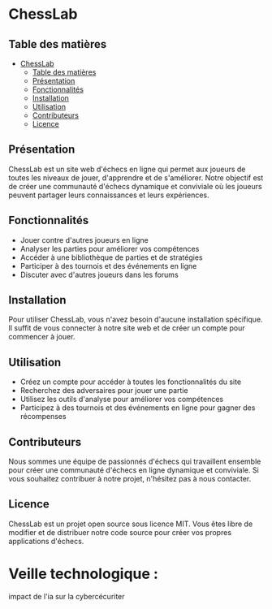 # ChessLab

## Table des matières

- [ChessLab](#chesslab)
  - [Table des matières](#table-des-matières)
  - [Présentation](#présentation)
  - [Fonctionnalités](#fonctionnalités)
  - [Installation](#installation)
  - [Utilisation](#utilisation)
  - [Contributeurs](#contributeurs)
  - [Licence](#licence)

## Présentation

ChessLab est un site web d'échecs en ligne qui permet aux joueurs de toutes les niveaux de jouer, d'apprendre et de s'améliorer. Notre objectif est de créer une communauté d'échecs dynamique et conviviale où les joueurs peuvent partager leurs connaissances et leurs expériences.

## Fonctionnalités

* Jouer contre d'autres joueurs en ligne
* Analyser les parties pour améliorer vos compétences
* Accéder à une bibliothèque de parties et de stratégies
* Participer à des tournois et des événements en ligne
* Discuter avec d'autres joueurs dans les forums

## Installation

Pour utiliser ChessLab, vous n'avez besoin d'aucune installation spécifique. Il suffit de vous connecter à notre site web et de créer un compte pour commencer à jouer.

## Utilisation

* Créez un compte pour accéder à toutes les fonctionnalités du site
* Recherchez des adversaires pour jouer une partie
* Utilisez les outils d'analyse pour améliorer vos compétences
* Participez à des tournois et des événements en ligne pour gagner des récompenses

## Contributeurs

Nous sommes une équipe de passionnés d'échecs qui travaillent ensemble pour créer une communauté d'échecs en ligne dynamique et conviviale. Si vous souhaitez contribuer à notre projet, n'hésitez pas à nous contacter.

## Licence

ChessLab est un projet open source sous licence MIT. Vous êtes libre de modifier et de distribuer notre code source pour créer vos propres applications d'échecs.

# Veille technologique :
impact de l'ia sur la cybercécuriter